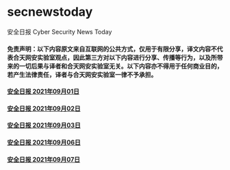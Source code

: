 # secnewstoday

安全日报 Cyber Security News Today

#### 免责声明：以下内容原文来自互联网的公共方式，仅用于有限分享，译文内容不代表合天网安实验室观点，因此第三方对以下内容进行分享、传播等行为，以及所带来的一切后果与译者和合天网安实验室无关。以下内容亦不得用于任何商业目的，若产生法律责任，译者与合天网安实验室一律不予承担。


#### [安全日报 2021年09月01日](https://github.com/hetianlab/secnewstoday/blob/master/Sept.2021/secnews-20210901.md)
#### [安全日报 2021年09月02日](https://github.com/hetianlab/secnewstoday/blob/master/Sept.2021/secnews-20210902.md)
#### [安全日报 2021年09月03日](https://github.com/hetianlab/secnewstoday/blob/master/Sept.2021/secnews-20210903.md)
#### [安全日报 2021年09月06日](https://github.com/hetianlab/secnewstoday/blob/master/Sept.2021/secnews-20210906.md)
#### [安全日报 2021年09月07日](https://github.com/hetianlab/secnewstoday/blob/master/Sept.2021/secnews-20210907.md)



